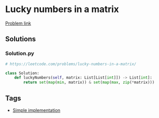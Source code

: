 # Lucky numbers in a matrix

[Problem link](https://leetcode.com/problems/lucky-numbers-in-a-matrix/)

## Solutions


### Solution.py
```py
# https://leetcode.com/problems/lucky-numbers-in-a-matrix/

class Solution:
    def luckyNumbers(self, matrix: List[List[int]]) -> List[int]:
        return set(map(min, matrix)) & set(map(max, zip(*matrix)))
```
## Tags

* [Simple implementation](/Collections/simple-implementation.md#simple-implementation)
